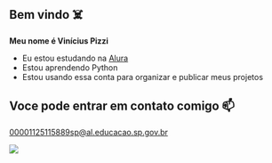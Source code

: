 ## Bem vindo ☠️

**Meu nome é Vinícius Pizzi**
 - Eu estou estudando na [Alura](https://www.alura.com.br/) 
 - Estou aprendendo Python
 - Estou usando essa conta para organizar e publicar meus projetos

## Voce pode entrar em contato comigo 📫

00001125115889sp@al.educacao.sp.gov.br

![](https://media1.tenor.com/m/GbKNKL99i5wAAAAd/dandadan-okarun.gif)
